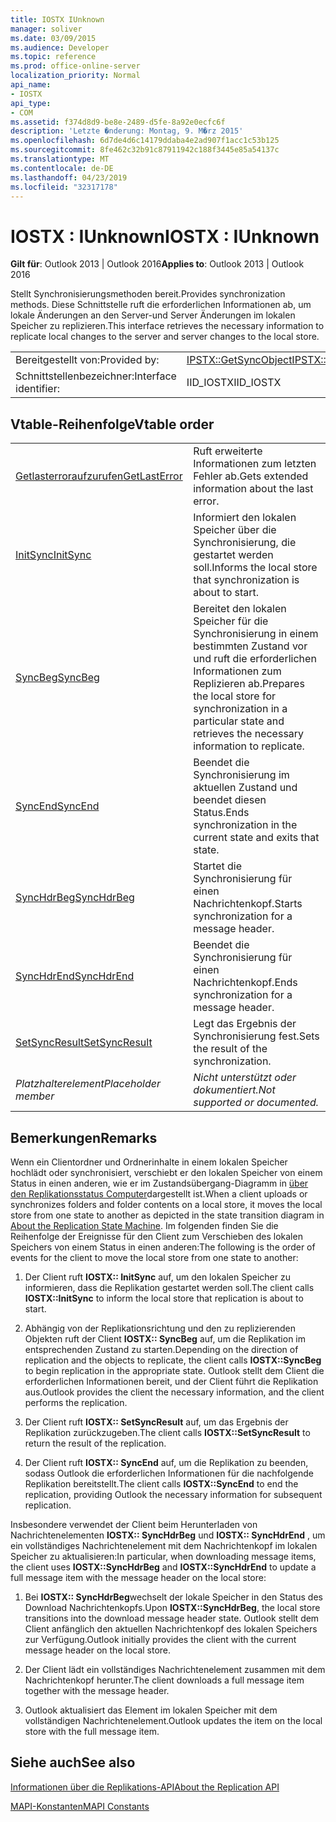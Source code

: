```yaml
---
title: IOSTX IUnknown
manager: soliver
ms.date: 03/09/2015
ms.audience: Developer
ms.topic: reference
ms.prod: office-online-server
localization_priority: Normal
api_name:
- IOSTX
api_type:
- COM
ms.assetid: f374d8d9-be8e-2489-d5fe-8a92e0ecfc6f
description: 'Letzte �nderung: Montag, 9. M�rz 2015'
ms.openlocfilehash: 6d7de4d6c14179ddaba4e2ad907f1acc1c53b125
ms.sourcegitcommit: 8fe462c32b91c87911942c188f3445e85a54137c
ms.translationtype: MT
ms.contentlocale: de-DE
ms.lasthandoff: 04/23/2019
ms.locfileid: "32317178"
---
```

# <a name="iostx--iunknown"></a><span data-ttu-id="ad4c4-103">IOSTX : IUnknown</span><span class="sxs-lookup"><span data-stu-id="ad4c4-103">IOSTX : IUnknown</span></span>

  
  
<span data-ttu-id="ad4c4-104">**Gilt für**: Outlook 2013 | Outlook 2016</span><span class="sxs-lookup"><span data-stu-id="ad4c4-104">**Applies to**: Outlook 2013 | Outlook 2016</span></span> 
  
<span data-ttu-id="ad4c4-105">Stellt Synchronisierungsmethoden bereit.</span><span class="sxs-lookup"><span data-stu-id="ad4c4-105">Provides synchronization methods.</span></span> <span data-ttu-id="ad4c4-106">Diese Schnittstelle ruft die erforderlichen Informationen ab, um lokale Änderungen an den Server-und Server Änderungen im lokalen Speicher zu replizieren.</span><span class="sxs-lookup"><span data-stu-id="ad4c4-106">This interface retrieves the necessary information to replicate local changes to the server and server changes to the local store.</span></span>
  
|||
|:-----|:-----|
|<span data-ttu-id="ad4c4-107">Bereitgestellt von:</span><span class="sxs-lookup"><span data-stu-id="ad4c4-107">Provided by:</span></span>  <br/> |[<span data-ttu-id="ad4c4-108">IPSTX::GetSyncObject</span><span class="sxs-lookup"><span data-stu-id="ad4c4-108">IPSTX::GetSyncObject</span></span>](iostx-setsyncresult.md) <br/> |
|<span data-ttu-id="ad4c4-109">Schnittstellenbezeichner:</span><span class="sxs-lookup"><span data-stu-id="ad4c4-109">Interface identifier:</span></span>  <br/> |<span data-ttu-id="ad4c4-110">IID_IOSTX</span><span class="sxs-lookup"><span data-stu-id="ad4c4-110">IID_IOSTX</span></span>  <br/> |
   
## <a name="vtable-order"></a><span data-ttu-id="ad4c4-111">Vtable-Reihenfolge</span><span class="sxs-lookup"><span data-stu-id="ad4c4-111">Vtable order</span></span>

|||
|:-----|:-----|
|[<span data-ttu-id="ad4c4-112">Getlasterroraufzurufen</span><span class="sxs-lookup"><span data-stu-id="ad4c4-112">GetLastError</span></span>](iostx-getlasterror.md) <br/> |<span data-ttu-id="ad4c4-113">Ruft erweiterte Informationen zum letzten Fehler ab.</span><span class="sxs-lookup"><span data-stu-id="ad4c4-113">Gets extended information about the last error.</span></span>  <br/> |
|[<span data-ttu-id="ad4c4-114">InitSync</span><span class="sxs-lookup"><span data-stu-id="ad4c4-114">InitSync</span></span>](iostx-initsync.md) <br/> |<span data-ttu-id="ad4c4-115">Informiert den lokalen Speicher über die Synchronisierung, die gestartet werden soll.</span><span class="sxs-lookup"><span data-stu-id="ad4c4-115">Informs the local store that synchronization is about to start.</span></span>  <br/> |
|[<span data-ttu-id="ad4c4-116">SyncBeg</span><span class="sxs-lookup"><span data-stu-id="ad4c4-116">SyncBeg</span></span>](iostx-syncbeg.md) <br/> |<span data-ttu-id="ad4c4-117">Bereitet den lokalen Speicher für die Synchronisierung in einem bestimmten Zustand vor und ruft die erforderlichen Informationen zum Replizieren ab.</span><span class="sxs-lookup"><span data-stu-id="ad4c4-117">Prepares the local store for synchronization in a particular state and retrieves the necessary information to replicate.</span></span>  <br/> |
|[<span data-ttu-id="ad4c4-118">SyncEnd</span><span class="sxs-lookup"><span data-stu-id="ad4c4-118">SyncEnd</span></span>](iostx-syncend.md) <br/> |<span data-ttu-id="ad4c4-119">Beendet die Synchronisierung im aktuellen Zustand und beendet diesen Status.</span><span class="sxs-lookup"><span data-stu-id="ad4c4-119">Ends synchronization in the current state and exits that state.</span></span>  <br/> |
|[<span data-ttu-id="ad4c4-120">SyncHdrBeg</span><span class="sxs-lookup"><span data-stu-id="ad4c4-120">SyncHdrBeg</span></span>](iostx-synchdrbeg.md) <br/> |<span data-ttu-id="ad4c4-121">Startet die Synchronisierung für einen Nachrichtenkopf.</span><span class="sxs-lookup"><span data-stu-id="ad4c4-121">Starts synchronization for a message header.</span></span>  <br/> |
|[<span data-ttu-id="ad4c4-122">SyncHdrEnd</span><span class="sxs-lookup"><span data-stu-id="ad4c4-122">SyncHdrEnd</span></span>](iostx-synchdrend.md) <br/> |<span data-ttu-id="ad4c4-123">Beendet die Synchronisierung für einen Nachrichtenkopf.</span><span class="sxs-lookup"><span data-stu-id="ad4c4-123">Ends synchronization for a message header.</span></span>  <br/> |
|[<span data-ttu-id="ad4c4-124">SetSyncResult</span><span class="sxs-lookup"><span data-stu-id="ad4c4-124">SetSyncResult</span></span>](iostx-setsyncresult.md) <br/> |<span data-ttu-id="ad4c4-125">Legt das Ergebnis der Synchronisierung fest.</span><span class="sxs-lookup"><span data-stu-id="ad4c4-125">Sets the result of the synchronization.</span></span>  <br/> |
| <span data-ttu-id="ad4c4-126">*Platzhalterelement*</span><span class="sxs-lookup"><span data-stu-id="ad4c4-126">*Placeholder member*</span></span>  <br/> | <span data-ttu-id="ad4c4-127">*Nicht unterstützt oder dokumentiert.*</span><span class="sxs-lookup"><span data-stu-id="ad4c4-127">*Not supported or documented.*</span></span>  <br/> |
   
## <a name="remarks"></a><span data-ttu-id="ad4c4-128">Bemerkungen</span><span class="sxs-lookup"><span data-stu-id="ad4c4-128">Remarks</span></span>

<span data-ttu-id="ad4c4-129">Wenn ein Clientordner und Ordnerinhalte in einem lokalen Speicher hochlädt oder synchronisiert, verschiebt er den lokalen Speicher von einem Status in einen anderen, wie er im Zustandsübergang-Diagramm in [über den Replikationsstatus Computer](about-the-replication-state-machine.md)dargestellt ist.</span><span class="sxs-lookup"><span data-stu-id="ad4c4-129">When a client uploads or synchronizes folders and folder contents on a local store, it moves the local store from one state to another as depicted in the state transition diagram in [About the Replication State Machine](about-the-replication-state-machine.md).</span></span> <span data-ttu-id="ad4c4-130">Im folgenden finden Sie die Reihenfolge der Ereignisse für den Client zum Verschieben des lokalen Speichers von einem Status in einen anderen:</span><span class="sxs-lookup"><span data-stu-id="ad4c4-130">The following is the order of events for the client to move the local store from one state to another:</span></span>
  
1. <span data-ttu-id="ad4c4-131">Der Client ruft **IOSTX:: InitSync** auf, um den lokalen Speicher zu informieren, dass die Replikation gestartet werden soll.</span><span class="sxs-lookup"><span data-stu-id="ad4c4-131">The client calls **IOSTX::InitSync** to inform the local store that replication is about to start.</span></span> 
    
2. <span data-ttu-id="ad4c4-132">Abhängig von der Replikationsrichtung und den zu replizierenden Objekten ruft der Client **IOSTX:: SyncBeg** auf, um die Replikation im entsprechenden Zustand zu starten.</span><span class="sxs-lookup"><span data-stu-id="ad4c4-132">Depending on the direction of replication and the objects to replicate, the client calls **IOSTX::SyncBeg** to begin replication in the appropriate state.</span></span> <span data-ttu-id="ad4c4-133">Outlook stellt dem Client die erforderlichen Informationen bereit, und der Client führt die Replikation aus.</span><span class="sxs-lookup"><span data-stu-id="ad4c4-133">Outlook provides the client the necessary information, and the client performs the replication.</span></span> 
    
3. <span data-ttu-id="ad4c4-134">Der Client ruft **IOSTX:: SetSyncResult** auf, um das Ergebnis der Replikation zurückzugeben.</span><span class="sxs-lookup"><span data-stu-id="ad4c4-134">The client calls **IOSTX::SetSyncResult** to return the result of the replication.</span></span> 
    
4. <span data-ttu-id="ad4c4-135">Der Client ruft **IOSTX:: SyncEnd** auf, um die Replikation zu beenden, sodass Outlook die erforderlichen Informationen für die nachfolgende Replikation bereitstellt.</span><span class="sxs-lookup"><span data-stu-id="ad4c4-135">The client calls **IOSTX::SyncEnd** to end the replication, providing Outlook the necessary information for subsequent replication.</span></span> 
    
<span data-ttu-id="ad4c4-136">Insbesondere verwendet der Client beim Herunterladen von Nachrichtenelementen **IOSTX:: SyncHdrBeg** und **IOSTX:: SyncHdrEnd** , um ein vollständiges Nachrichtenelement mit dem Nachrichtenkopf im lokalen Speicher zu aktualisieren:</span><span class="sxs-lookup"><span data-stu-id="ad4c4-136">In particular, when downloading message items, the client uses **IOSTX::SyncHdrBeg** and **IOSTX::SyncHdrEnd** to update a full message item with the message header on the local store:</span></span> 
  
1. <span data-ttu-id="ad4c4-137">Bei **IOSTX:: SyncHdrBeg**wechselt der lokale Speicher in den Status des Download Nachrichtenkopfs.</span><span class="sxs-lookup"><span data-stu-id="ad4c4-137">Upon **IOSTX::SyncHdrBeg**, the local store transitions into the download message header state.</span></span> <span data-ttu-id="ad4c4-138">Outlook stellt dem Client anfänglich den aktuellen Nachrichtenkopf des lokalen Speichers zur Verfügung.</span><span class="sxs-lookup"><span data-stu-id="ad4c4-138">Outlook initially provides the client with the current message header on the local store.</span></span>
    
2. <span data-ttu-id="ad4c4-139">Der Client lädt ein vollständiges Nachrichtenelement zusammen mit dem Nachrichtenkopf herunter.</span><span class="sxs-lookup"><span data-stu-id="ad4c4-139">The client downloads a full message item together with the message header.</span></span>
    
3. <span data-ttu-id="ad4c4-140">Outlook aktualisiert das Element im lokalen Speicher mit dem vollständigen Nachrichtenelement.</span><span class="sxs-lookup"><span data-stu-id="ad4c4-140">Outlook updates the item on the local store with the full message item.</span></span>
    
## <a name="see-also"></a><span data-ttu-id="ad4c4-141">Siehe auch</span><span class="sxs-lookup"><span data-stu-id="ad4c4-141">See also</span></span>



[<span data-ttu-id="ad4c4-142">Informationen über die Replikations-API</span><span class="sxs-lookup"><span data-stu-id="ad4c4-142">About the Replication API</span></span>](about-the-replication-api.md)
  
[<span data-ttu-id="ad4c4-143">MAPI-Konstanten</span><span class="sxs-lookup"><span data-stu-id="ad4c4-143">MAPI Constants</span></span>](mapi-constants.md)

